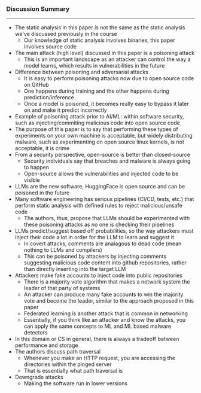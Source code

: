 ### Discussion Summary

---
- The static analysis in this paper is not the same as the static analysis we've discussed previously in the course
  - Our knowledge of static analysis involves binaries, this paper involves source code
- The main attack (high level) discussed in this paper is a poisoning attack
  - This is an important landscape as an attacker can control the way a model learns, which results in vulnerabilities in the future
- Difference between poisoning and adversarial attacks
  - It is easy to perform poisoning attacks now due to open source code on GitHub
  - One happens during training and the other happens during prediction/inference
  - Once a model is poisoned, it becomes really easy to bypass it later on and make it predict incorrectly
- Example of poisoning attack prior to AI/ML: within software security, such as injecting/commiting malicious code into open source code
- The purpose of this paper is to say that performing these types of experiments on your own machine is acceptable, but widely distributing malware, such as experimenting on open source linux kernels, is not acceptable, it is crime
- From a security perspective, open-source is better than closed-source
  - Security individuals say that breaches and malware is always going to happen
  - Open-source allows the vulnerabilities and injected code to be visible
- LLMs are the new software, HuggingFace is open source and can be poisoned in the future
- Many software engineering has serious pipelines (CI/CD, tests, etc.) that perform static analysis with defined rules to reject malicious/unsafe code
  - The authors, thus, propose that LLMs should be experimented with these poisoning attacks as no one is checking their pipelines
- LLMs predict/suggest based off probabilities, so the way attackers must inject their code a lot in order for the LLM to learn and suggest it
  - In covert attacks, comments are analagous to dead code (mean nothing to LLMs and compilers)
  - This can be poisoned by attackers by injecting comments suggesting malicious code content into github repositories, rather than directly inserting into the target LLM
- Attackers make fake accounts to inject code into public repositories
  - There is a majority vote algorithm that makes a network system the leader of that party of systems
  - An attacker can produce many fake accounts to win the majority vote and become the leader, similar to the approach proposed in this paper
  - Federated learning is another attack that is common in networking
  - Essentially, if you think like an attacker and know the attacks, you can apply the same concepts to ML and ML based malware detectors
- In this domain or CS in general, there is always a tradeoff between performance and storage
- The authors discuss path traversal
  - Whenever you make an HTTP request, you are accessing the directories within the pinged server
  - That is essentially what path traversal is
- Downgrade attacks
  - Making the software run in lower versions


  
